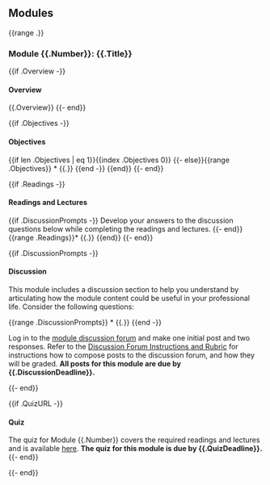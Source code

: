 ## Modules

{{range .}}
### Module {{.Number}}: {{.Title}}

{{if .Overview -}}
#### Overview
{{.Overview}}
{{- end}}

{{if .Objectives -}}
#### Objectives
{{if len .Objectives | eq 1}}{{index .Objectives 0}}
{{- else}}{{range .Objectives}}  * {{.}}
{{end -}}
{{end}}
{{- end}}

{{if .Readings -}}
#### Readings and Lectures
{{if .DiscussionPrompts -}}
Develop your answers to the discussion questions below while completing the readings and lectures.
{{- end}}
{{range .Readings}}* {{.}}
{{end}}
{{- end}}

{{if .DiscussionPrompts -}}
#### Discussion

This module includes a discussion section to help you understand by articulating how the module content could be useful in your professional life.
Consider the following questions:

{{range .DiscussionPrompts}}  * {{.}}
{{end -}}

Log in to the [module discussion forum]({{.DiscussionURL}}) and make one initial post and two responses.
Refer to the [Discussion Forum Instructions and Rubric](discussion-forum-instructions-and-rubric) for instructions how to compose posts to the discussion forum, and how they will be graded.
**All posts for this module are due by {{.DiscussionDeadline}}.**


{{- end}}

{{if .QuizURL -}}
#### Quiz
The quiz for Module {{.Number}} covers the required readings and lectures and is available [here]({{.QuizURL}}).
**The quiz for this module is due by {{.QuizDeadline}}.**
{{- end}}

{{- end}}
